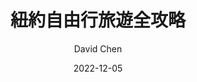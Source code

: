 ---
author: "David Chen"
slug: "紐約自由行旅遊全攻略"
title: "紐約自由行旅遊全攻略"
description: "紐約旅遊須知、交通、景點、住宿、優惠票卷"
tags: ["紐約", "美國", "曼哈頓", "攻略", "自由行"]
date: 2022-12-05
thumbnail: img/manhattan-cover.png
draft: true
---